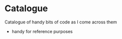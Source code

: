 # Catalogue
Catalogue of handy bits of code as I come across them 
   - handy for reference purposes
